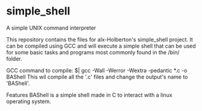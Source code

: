 # simple_shell
A simple UNIX command interpreter

This repository contains the files for alx-Holberton's simple_shell project. It can be compiled using GCC and will execute a simple shell that can be used for some basic tasks and programs most commonly found in the /bin/ folder.

GCC command to compile:
$| gcc -Wall -Werror -Wextra -pedantic *.c -o BAShell
This wil compile all the '.c' files and change the output's name to 'BAShell'.

Features
BAShell is a simple shell made in C to interact with a linux operating system.
